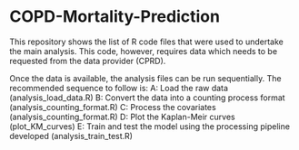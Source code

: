 # COPD-Mortality-Prediction

This repository shows the list of R code files that were used to undertake the main analysis. This code, however, requires data which needs to be requested 
from the data provider (CPRD). 

Once the data is available, the analysis files can be run sequentially. The recommended sequence to follow is:
A: Load the raw data (analysis_load_data.R)
B: Convert the data into a counting process format (analysis_counting_format.R)
C: Process the covariates (analysis_counting_format.R)
D: Plot the Kaplan-Meir curves (plot_KM_curves)
E: Train and test the model using the processing pipeline developed (analysis_train_test.R)
